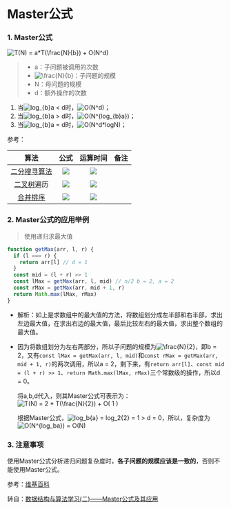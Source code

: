 # Master公式



### 1. Master公式

![T(N) = a*T(\frac{N}{b}) + O(N^d)](https://math.jianshu.com/math?formula=T(N)%20%3D%20a*T(%5Cfrac%7BN%7D%7Bb%7D)%20%2B%20O(N%5Ed))

> - a：子问题被调用的次数
> - ![\frac{N}{b}](https://math.jianshu.com/math?formula=%5Cfrac%7BN%7D%7Bb%7D)：子问题的规模
> - N：母问题的规模
> - d：额外操作的次数

1. 当![log_{b}a < d](https://math.jianshu.com/math?formula=log_%7Bb%7Da%20%3C%20d)时，![O(N^d)](https://math.jianshu.com/math?formula=O(N%5Ed))；
2. 当![log_{b}a > d](https://math.jianshu.com/math?formula=log_%7Bb%7Da%20%3E%20d)时，![O(N^{log_{b}a})](https://math.jianshu.com/math?formula=O(N%5E%7Blog_%7Bb%7Da%7D))；
3. 当![log_{b}a = d](https://math.jianshu.com/math?formula=log_%7Bb%7Da%20%3D%20d)时，![O(N^d*logN)](https://math.jianshu.com/math?formula=O(N%5Ed*logN))；



参考：

|                             算法                             |                             公式                             |                           运算时间                           | 备注 |
| :----------------------------------------------------------: | :----------------------------------------------------------: | :----------------------------------------------------------: | :--: |
| [二分搜寻算法](https://zh.wikipedia.org/wiki/二分搜尋演算法) | ![](https://wikimedia.org/api/rest_v1/media/math/render/svg/ff067abb820d6c0a7cbdac9267dbcf9b041c5d81) | ![](https://wikimedia.org/api/rest_v1/media/math/render/svg/65bac5223de9c91eb3e89a032b5c51fd3041dc66) |      |
|      [二叉树](https://zh.wikipedia.org/wiki/二叉树)遍历      | ![](https://wikimedia.org/api/rest_v1/media/math/render/svg/58df4e2f5501d18aa5375b7d251701a7ab80a743) | ![](https://wikimedia.org/api/rest_v1/media/math/render/svg/a6351206e27071559aa4472579095994f650d76b) |      |
|      [合并排序](https://zh.wikipedia.org/wiki/合併排序)      | ![](https://wikimedia.org/api/rest_v1/media/math/render/svg/cf3f59c1c465b6e6804d35581269f1d75f62cca0) | ![](https://wikimedia.org/api/rest_v1/media/math/render/svg/a6351206e27071559aa4472579095994f650d76b) |      |





### 2. Master公式的应用举例

> 使用递归求最大值

```javascript
function getMax(arr, l, r) {
  if (l === r) {
    return arr[l] // d = 1
  }
  const mid = (l + r) >> 1
  const lMax = getMax(arr, l, mid) // n/2 b = 2, a = 2
  const rMax = getMax(arr, mid + 1, r)
  return Math.max(lMax, rMax)
}
```

- 解析：如上是求数组中的最大值的方法，将数组划分成左半部和右半部，求出左边最大值，在求出右边的最大值，最后比较左右的最大值，求出整个数组的最大值。

- 因为将数组划分为左右两部分，所以子问题的规模为![\frac{N}{2}](https://math.jianshu.com/math?formula=%5Cfrac%7BN%7D%7B2%7D)，即b = 2，又有`const lMax = getMax(arr, l, mid)`和`const rMax = getMax(arr, mid + 1, r)`的两次调用，所以a = 2，剩下来，有`return arr[l]`、`const mid = (l + r) >> 1`、`return Math.max(lMax, rMax)`三个常数级的操作，所以d = 0。

  将a,b,d代入，则其Master公式可表示为：![T(N) = 2 * T(\frac{N}{2}) + O( 1 )](https://math.jianshu.com/math?formula=T(N)%20%3D%202%20*%20T(%5Cfrac%7BN%7D%7B2%7D)%20%2B%20O(%201%20))

  根据Master公式，![log_b{a} = log_2{2} = 1 > d = 0](https://math.jianshu.com/math?formula=log_b%7Ba%7D%20%3D%20log_2%7B2%7D%20%3D%201%20%3E%20d%20%3D%200)，所以，复杂度为![O(N^{log_ba}) = O(N)](https://math.jianshu.com/math?formula=O(N%5E%7Blog_ba%7D)%20%3D%20O(N))

### 3. 注意事项

使用Master公式分析递归问题复杂度时，**各子问题的规模应该是一致的**，否则不能使用Master公式。









参考：[维基百科]([https://zh.wikipedia.org/wiki/%E4%B8%BB%E5%AE%9A%E7%90%86](https://zh.wikipedia.org/wiki/主定理))

转自：[数据结构与算法学习(二)——Master公式及其应用](https://www.jianshu.com/p/ad9ca164c8ce)

